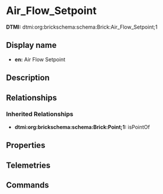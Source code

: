 # Air_Flow_Setpoint
**DTMI:** dtmi:org:brickschema:schema:Brick:Air_Flow_Setpoint;1
## Display name
- **en:** Air Flow Setpoint
## Description
## Relationships
### Inherited Relationships
* **dtmi:org:brickschema:schema:Brick:Point;1:** isPointOf
## Properties
## Telemetries
## Commands
